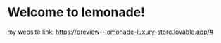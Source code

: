# Welcome to lemonade!

my website link: https://preview--lemonade-luxury-store.lovable.app/#








